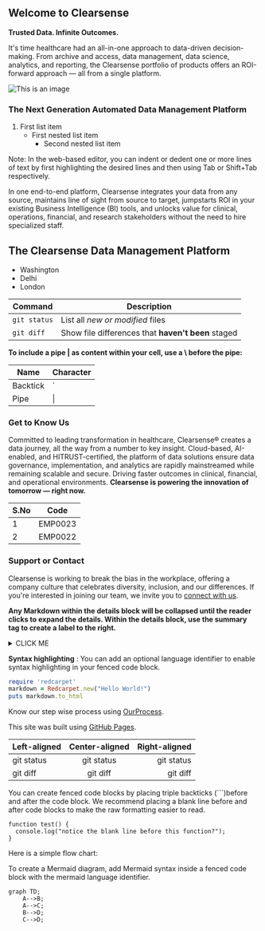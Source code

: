 ## Welcome to Clearsense

**Trusted Data. Infinite Outcomes.**

It's time healthcare had an all-in-one approach to data-driven decision-making. From archive and access, data management, data science, analytics, and reporting, the Clearsense portfolio of products offers an ROI-forward approach — all from a single platform.

![This is an image]("https://github.com/vldasika/Documentation/blob/main/images/download.jpg") 
### The Next Generation Automated Data Management Platform

1. First list item
   - First nested list item
     - Second nested list item

Note: In the web-based editor, you can indent or dedent one or more lines of text by first highlighting the desired lines and then using Tab or Shift+Tab respectively.

In one end-to-end platform, Clearsense integrates your data from any source, maintains line of sight from source to target, jumpstarts ROI in your existing Business Intelligence (BI) tools, and unlocks value for clinical, operations, financial, and research stakeholders without the need to hire specialized staff.

## The Clearsense Data Management Platform

<a href="https://nimblehq.co/compass"></a>

- Washington
- Delhi
- London

| Command | Description |
| --- | --- |
| `git status` | List all *new or modified* files |
| `git diff` | Show file differences that **haven't been** staged |

**To include a pipe | as content within your cell, use a \ before the pipe:**

| Name     | Character |
| ---      | ---       |
| Backtick | `         |
| Pipe     | \|        |



### Get to Know Us

Committed to leading transformation in healthcare, Clearsense® creates a data journey, all the way from a number to key insight. Cloud-based, AI-enabled, and HITRUST-certified, the platform of data solutions ensure data governance, implementation, and analytics are rapidly mainstreamed while remaining scalable and secure. Driving faster outcomes in clinical, financial, and operational environments. **Clearsense is powering the innovation of tomorrow — right now.**

| S.No  | Code     |
| ------| ---------|
| 1     | EMP0023  |
| 2     | EMP0022  |

### Support or Contact

Clearsense is working to break the bias in the workplace, offering a company culture that celebrates diversity, inclusion, and our differences. If you're interested in joining our team, we invite you to [connect with us](https://clearsense.com/).

**Any Markdown within the details block will be collapsed until the reader clicks  to expand the details. Within the details block, use the summary tag to create a label to the right.**

<details><summary>CLICK ME</summary>
<p>

#### We can hide anything, even code!

    ```ruby
      puts "Hello World"
    ```

</p>
</details>

**Syntax highlighting** : You can add an optional language identifier to enable syntax highlighting in your fenced code block.

```ruby
require 'redcarpet'
markdown = Redcarpet.new("Hello World!")
puts markdown.to_html
```

Know our step wise process using [OurProcess](https://github.com/vldasika/Documentation/blob/main/docs/OurProcesses.md).

This site was built using [GitHub Pages](https://pages.github.com/).

| Left-aligned | Center-aligned | Right-aligned |
| :---         |     :---:      |          ---: |
| git status   | git status     | git status    |
| git diff     | git diff       | git diff      |

You can create fenced code blocks by placing triple backticks (```)before and after the code block. We recommend placing a blank line before and after code blocks to make the raw formatting easier to read.

```
function test() {
  console.log("notice the blank line before this function?");
}
```
Here is a simple flow chart:

To create a Mermaid diagram, add Mermaid syntax inside a fenced code block with the mermaid language identifier. 
```mermaid
graph TD;
    A-->B;
    A-->C;
    B-->D;
    C-->D;
```

